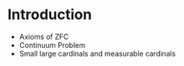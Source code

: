 # Introduction
* Axioms of ZFC
* Continuum Problem
* Small large cardinals and measurable cardinals




